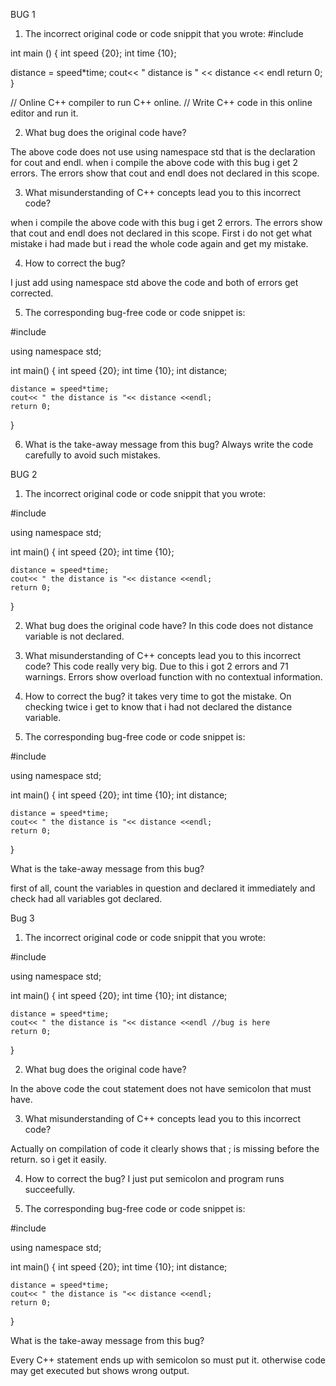 BUG 1
1. The incorrect original code or code snippit that you wrote:
#include<iostream>
  
  int main ()
  {
   int speed {20};
   int time {10};
   
   distance = speed*time;
   cout<< " distance is " << distance << endl
   return 0;
   }

// Online C++ compiler to run C++ online.
// Write C++ code in this online editor and run it.

2. What bug does the original code have?

The above code does not use using namespace std that is the declaration for cout and endl. when i compile the above code with this bug i get 2 errors. The errors show that cout and endl does not declared in this scope.


3. What misunderstanding of C++ concepts lead you to this incorrect code?

when i compile the above code with this bug i get 2 errors. The errors show that cout and endl does not declared in this scope. First i do not get what mistake i had made but i read the whole code again and get my mistake.

4. How to correct the bug?

I just add using namespace std above the code and both of errors get corrected.

5. The corresponding bug-free code or code snippet is:

#include<iostream>

using namespace std;

int main()
{
    int speed {20};
    int time  {10};
    int distance;
    
    distance = speed*time;
    cout<< " the distance is "<< distance <<endl;
    return 0;
    
}

6. What is the take-away message from this bug?
Always write the code carefully to avoid such mistakes.

BUG 2 


1. The incorrect original code or code snippit that you wrote:

#include <iostream>

using namespace std;

int main()
{
    int speed {20};
    int time  {10};
    
    distance = speed*time;
    cout<< " the distance is "<< distance <<endl;
    return 0;
    
}

2. What bug does the original code have?
In this code does not distance variable is not declared.

3. What misunderstanding of C++ concepts lead you to this incorrect code?
This code really very big. Due to this i got 2 errors and 71 warnings. Errors show overload function with no contextual information.

4. How to correct the bug?
it takes very time to got the mistake. On checking twice i get to know that i had not declared the distance variable.


5. The corresponding bug-free code or code snippet is:

#include <iostream>

using namespace std;

int main()
{
    int speed {20};
    int time  {10};
    int distance;
    
    distance = speed*time;
    cout<< " the distance is "<< distance <<endl;
    return 0;
    
}


What is the take-away message from this bug?

first of all, count the variables in question and declared it immediately and check had all variables got declared.


Bug 3
1. The incorrect original code or code snippit that you wrote:

#include <iostream>

using namespace std;

int main()
{
    int speed {20};
    int time  {10};
    int distance;
    
    distance = speed*time;
    cout<< " the distance is "<< distance <<endl //bug is here
    return 0;
    
}

2. What bug does the original code have?

In the above code the cout statement does not have semicolon that must have. 

3. What misunderstanding of C++ concepts lead you to this incorrect code?

Actually on compilation of code it clearly shows that ; is missing before the return. so i get it easily.

4. How to correct the bug?
I just put semicolon and program runs succeefully.

5. The corresponding bug-free code or code snippet is:

#include <iostream>

using namespace std;

int main()
{
    int speed {20};
    int time  {10};
    int distance;
    
    distance = speed*time;
    cout<< " the distance is "<< distance <<endl;
    return 0;
    
}


What is the take-away message from this bug?

Every C++ statement ends up with semicolon so must put it. otherwise code may get executed but shows wrong output.

